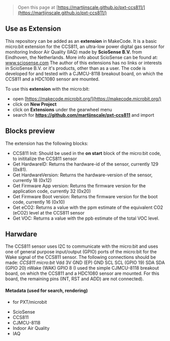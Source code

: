 
> Open this page at [https://martijnscale.github.io/pxt-ccs811/](https://martijnscale.github.io/pxt-ccs811/)

## Use as Extension

This repository can be added as an **extension** in MakeCode.
It is a basic micro:bit extension for the CCS811, an ultra-low power digital gas sensor for monitoring Indoor Air Quality (IAQ)
made by **ScioSense B.V.** from Eindhoven, the Netherlands. More info about ScioSense can be found at: www.sciosense.com
The author of this extensions has no links or interests in ScioSense B.V. or it's products, other than as a user.
The code is developed for and tested with a CJMCU-8118 breakout board, on which the CCS811 and a HDC1080 sensor are mounted.

To use this **extension** with the micro:bit:
* open [https://makecode.microbit.org/](https://makecode.microbit.org/)
* click on **New Project**
* click on **Extensions** under the gearwheel menu
* search for **https://github.com/martijnscale/pxt-ccs811** and import

## Blocks preview

The extension has the following blocks:
- CCS811 Init: Should be used in the **on start** block of the micro:bit code, to inititalize the CCS811 sensor
- Get HardwareID: Returns the hardware-id of the sensor, currently 129 (0x81).
- Get HardwareVersion: Returns the hardware-version of the sensor, currently 18 (0x12)
- Get Firmware App version: Returns the firmware version for the application code, currently 32 (0x20)
- Get Firmware Boot version: Returns the firmware version for the boot code, currently 16 (0x10)
- Get eCO2: Returns a value with the ppm estimate of the equivalent CO2 (eCO2) level at the CCS811 sensor
- Get VOC: Returns a value with the ppb estimate of the total VOC level.

## Harwdare

The CCS811 sensor uses I2C to communicate with the micro:bit and uses one of general purpose input/output (GPIO) ports of the micro:bit for the Wake signal of the CCS811 sensor. The following connections should be made:
*CCS811         micro:bit*
  Vdd             3V
GND (EP)          GND
  SCL         SCL (GPIO 19)
  SDA         SDA (GPIO 20)
nWake (WAK)      GPIO 8
(I used the simple CJMCU-8118 breakout board, on which the CCS811 and a HDC1080 sensor are mounted. For this board, the remaining pins (INT, RST and ADD) are not connected).

#### Metadata (used for search, rendering)

* for PXT/microbit
<script src="https://makecode.com/gh-pages-embed.js"></script><script>makeCodeRender("{{ site.makecode.home_url }}", "{{ site.github.owner_name }}/{{ site.github.repository_name }}");</script>
* ScioSense
* CCS811
* CJMCU-8118
* Indoor Air Quality
* IAQ
